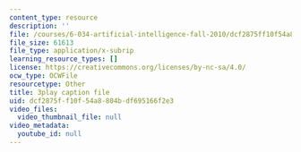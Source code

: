 ```yaml
---
content_type: resource
description: ''
file: /courses/6-034-artificial-intelligence-fall-2010/dcf2875ff10f54a8804bdf695166f2e3_PwhiWxHK8o.vtt
file_size: 61613
file_type: application/x-subrip
learning_resource_types: []
license: https://creativecommons.org/licenses/by-nc-sa/4.0/
ocw_type: OCWFile
resourcetype: Other
title: 3play caption file
uid: dcf2875f-f10f-54a8-804b-df695166f2e3
video_files:
  video_thumbnail_file: null
video_metadata:
  youtube_id: null
---
```


